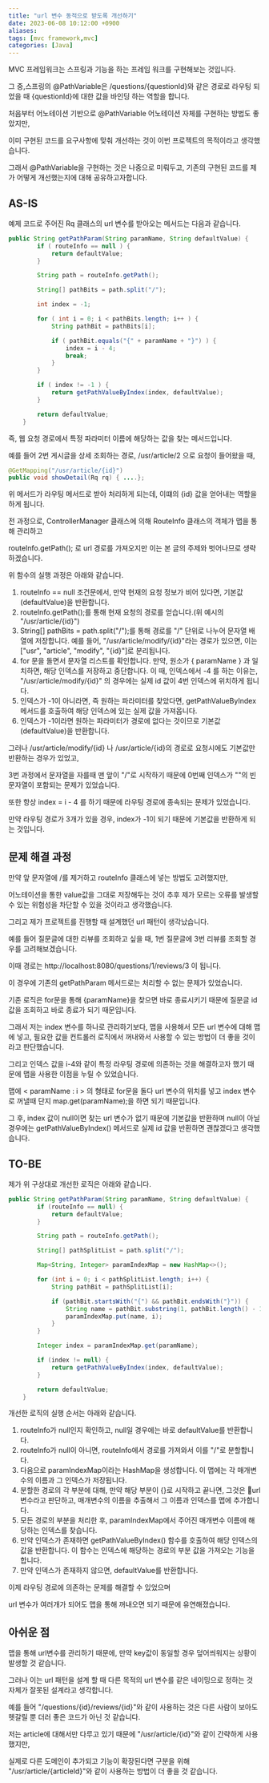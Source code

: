 ```yaml
---
title: "url 변수 동적으로 받도록 개선하기"
date: 2023-06-08 10:12:00 +0900
aliases: 
tags: [mvc framework,mvc]
categories: [Java]
---
```


MVC 프레임워크는 스프링과 기능을 하는 프레임 워크를 구현해보는 것입니다.

그 중,스프링의 @PathVariable은 /questions/{questionId}와 같은 경로로 라우팅 되었을 때
{questionId}에 대한 값을 바인딩 하는 역할을 합니다.

처음부터 어노테이션 기반으로 @PathVariable 어노테이션 자체를 구현하는 방법도 좋았지만,

이미 구현된 코드를 요구사항에 맞춰 개선하는 것이 이번 프로젝트의 목적이라고 생각했습니다.

그래서 @PathVariable을 구현하는 것은 나중으로 미뤄두고, 기존의 구현된 코드를 제가 어떻게 개선했는지에 대해 공유하고자합니다.

## **AS-IS**

예제 코드로 주어진 Rq 클래스의 url 변수를 받아오는 메서드는 다음과 같습니다.

```java
public String getPathParam(String paramName, String defaultValue) {
        if ( routeInfo == null ) {
            return defaultValue;
        }

        String path = routeInfo.getPath();

        String[] pathBits = path.split("/");

        int index = -1;

        for ( int i = 0; i < pathBits.length; i++ ) {
            String pathBit = pathBits[i];

            if ( pathBit.equals("{" + paramName + "}") ) {
                index = i - 4;
                break;
            }
        }

        if ( index != -1 ) {
            return getPathValueByIndex(index, defaultValue);
        }

        return defaultValue;
    }

```

즉, 웹 요청 경로에서 특정 파라미터 이름에 해당하는 값을 찾는 메서드입니다.

예를 들어 2번 게시글을 상세 조회하는 경로, /usr/article/2 으로 요청이 들어왔을 때,

```java
@GetMapping("/usr/article/{id}")
public void showDetail(Rq rq) { ....};
```
위 메서드가 라우팅 메서드로 받아 처리하게 되는데, 이떄의 {id} 값을 얻어내는 역할을 하게 됩니다.

전 과정으로, ControllerManager 클래스에 의해 RouteInfo 클래스의 객체가 맵을 통해 관리하고

routeInfo.getPath(); 로 url 경로를 가져오지만 이는 본 글의 주제와 벗어나므로 생략하겠습니다.

위 함수의 실행 과정은 아래와 같습니다.

1. routeInfo == null 조건문에서, 만약 현재의 요청 정보가 비어 있다면, 기본값(defaultValue)을 반환합니다. 
2. routeInfo.getPath();를 통해 현재 요청의 경로를 얻습니다.(위 예시의 "/usr/article/{id}")
3. String[] pathBits = path.split("/");를 통해 경로를 "/" 단위로 나누어 문자열 배열에 저장합니다. 예를 들어, "/usr/article/modify/{id}"라는 경로가 있으면, 이는 ["usr", "article", "modify", "{id}"]로 분리됩니다.
4. for 문을 돌면서 문자열 리스트를 확인합니다. 만약, 원소가 { paramName } 과 일치하면, 해당 인덱스를 저장하고 중단합니다. 이 때, 인덱스에서 -4 를 하는 이유는, "/usr/article/modify/{id}" 의 경우에는 실제 id 값이 4번 인덱스에 위치하게 됩니다.
5. 인덱스가 -1이 아니라면, 즉 원하는 파라미터를 찾았다면, getPathValueByIndex 메서드를 호출하여 해당 인덱스에 있는 실제 값을 가져옵니다.
6. 인덱스가 -1이라면 원하는 파라미터가 경로에 없다는 것이므로 기본값(defaultValue)을 반환합니다.

그러나 /usr/article/modify/{id} 나 /usr/article/{id}의 경로로 요청시에도 기본값만 반환하는 경우가 있었고,

3번 과정에서 문자열을 자를때 맨 앞이 "/"로 시작하기 때문에 0번째 인덱스가 ""의 빈 문자열이 포함되는 문제가 있었습니다.

또한 항상 index = i - 4 를 하기 때문에 라우팅 경로에 종속되는 문제가 있었습니다.

만약 라우팅 경로가 3개가 있을 경우, index가 -1이 되기 때문에 기본값을 반환하게 되는 것입니다.

 ## **문제 해결 과정**

만약 앞 문자열에 /를 제거하고 routeInfo 클래스에 넣는 방법도 고려했지만,

어노테이션을 통한 value값을 그대로 저장해두는 것이 추후 제가 모르는 오류를 발생할 수 있는 위험성을 차단할 수 있을 것이라고 생각했습니다.

그리고 제가 프로젝트를 진행할 때 설계했던 url 패턴이 생각났습니다.

예를 들어 질문글에 대한 리뷰를 조회하고 싶을 때, 1번 질문글에 3번 리뷰를 조회할 경우를 고려해보겠습니다.

이때 경로는 http://localhost:8080/questions/1/reviews/3 이 됩니다.

이 경우에 기존의 getPathParam 메서드로는 처리할 수 없는 문제가 있었습니다.

기존 로직은 for문을 통해 {paramName}을 찾으면 바로 종료시키기 때문에 질문글 id 값을 조회하고 바로 종료가 되기 때문입니다.

그래서 저는 index 변수를 하나로 관리하기보다, 맵을 사용해서 모든 url 변수에 대해 맵에 넣고, 필요한 값을 컨트롤러 로직에서 꺼내와서 사용할 수 있는 방법이 더 좋을 것이라고 판단했습니다.

그리고 인덱스 값을 i-4와 같이 특정 라우팅 경로에 의존하는 것을 해결하고자 했기 때문에 맵을 사용한 이점을 누릴 수 있었습니다.

맵에 < paramName : i > 의 형태로 for문을 돌다 url 변수의 위치를 넣고 index 변수로 꺼낼때 단지 map.get(paramName);을 하면 되기 때문입니다.

그 후, index 값이 null이면 찾는 url 변수가 없기 때문에 기본값을 반환하며 null이 아닐 경우에는 getPathValueByIndex() 메서드로 실제 id 값을 반환하면 괜찮겠다고 생각했습니다.

## **TO-BE**

제가 위 구상대로 개선한 로직은 아래와 같습니다.

```java
public String getPathParam(String paramName, String defaultValue) {
        if (routeInfo == null) {
            return defaultValue;
        }

        String path = routeInfo.getPath();

        String[] pathSplitList = path.split("/");

        Map<String, Integer> paramIndexMap = new HashMap<>();

        for (int i = 0; i < pathSplitList.length; i++) {
            String pathBit = pathSplitList[i];

            if (pathBit.startsWith("{") && pathBit.endsWith("}")) {
                String name = pathBit.substring(1, pathBit.length() - 1);
                paramIndexMap.put(name, i);
            }
        }

        Integer index = paramIndexMap.get(paramName);

        if (index != null) {
            return getPathValueByIndex(index, defaultValue);
        }

        return defaultValue;
    }
```

개선한 로직의 실행 순서는 아래와 같습니다.

1. routeInfo가 null인지 확인하고, null일 경우에는 바로 defaultValue를 반환합니다.
2. routeInfo가 null이 아니면, routeInfo에서 경로를 가져와서 이를 "/"로 분할합니다.
3. 다음으로 paramIndexMap이라는 HashMap을 생성합니다. 이 맵에는 각 매개변수의 이름과 그 인덱스가 저장됩니다.
4. 분할한 경로의 각 부분에 대해, 만약 해당 부분이 {}로 시작하고 끝나면, 그것은 url변수라고 판단하고, 매개변수의 이름을 추출해서 그 이름과 인덱스를 맵에 추가합니다.
5. 모든 경로의 부분을 처리한 후, paramIndexMap에서 주어진 매개변수 이름에 해당하는 인덱스를 찾습니다.
6. 만약 인덱스가 존재하면 getPathValueByIndex() 함수를 호출하여 해당 인덱스의 값을 반환합니다. 이 함수는 인덱스에 해당하는 경로의 부분 값을 가져오는 기능을 합니다.
7. 만약 인덱스가 존재하지 않으면, defaultValue를 반환합니다.

이제 라우팅 경로에 의존하는 문제를 해결할 수 있었으며

url 변수가 여러개가 되어도 맵을 통해 꺼내오면 되기 때문에 유연해졌습니다.

## **아쉬운 점**

맵을 통해 url변수를 관리하기 때문에, 만약 key값이 동일할 경우 덮어씌워지는 상황이 발생할 것 같습니다.

그러나 이는 url 패턴을 설계 할 때 다른 목적의 url 변수를 같은 네이밍으로 정하는 것 자체가 잘못된 설계라고 생각합니다.

예를 들어 "/questions/{id}/reviews/{id}"와 같이 사용하는 것은 다른 사람이 보아도 헷갈릴 뿐 더러 좋은 코드가 아닌 것 같습니다.

저는 article에 대해서만 다루고 있기 때문에 "/usr/article/{id}"와 같이 간략하게 사용했지만,

실제로 다른 도메인이 추가되고 기능이 확장된다면 구분을 위해 "/usr/article/{articleId}"와 같이 사용하는 방법이 더 좋을 것 같습니다.

 
 


